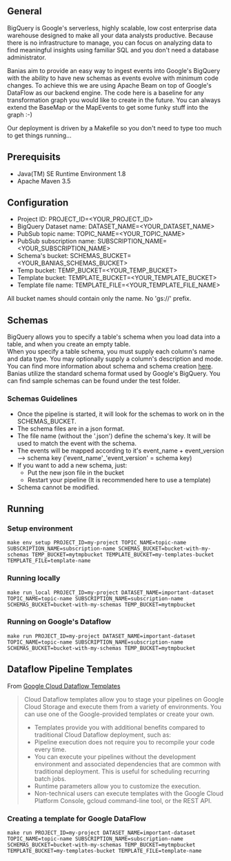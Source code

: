  ## General
BigQuery is Google's serverless, highly scalable, low cost enterprise data warehouse designed to make all your data analysts productive. Because there is no infrastructure to manage, you can focus on analyzing data to find meaningful insights using familiar SQL and you don't need a database administrator.  

Banias aim to provide an easy way to ingest events into Google's BigQuery with the ability to have new schemas as events evolve with minimum code changes.
To achieve this we are using Apache Beam on top of Google's DataFlow as our backend engine.
The code here is a baseline for any transformation graph you would like to create in the future. You can always extend the BaseMap or the MapEvents to get some funky stuff into the graph :-)

Our deployment is driven by a Makefile so you don't need to type too much to get things running...

## Prerequisits
* Java(TM) SE Runtime Environment 1.8
* Apache Maven 3.5

## Configuration
* Project ID: PROJECT_ID=<YOUR_PROJECT_ID>
* BigQuery Dataset name: DATASET_NAME=<YOUR_DATASET_NAME>
* PubSub topic name: TOPIC_NAME=<YOUR_TOPIC_NAME>
* PubSub subscription name: SUBSCRIPTION_NAME=<YOUR_SUBSCRIPTION_NAME>
* Schema's bucket: SCHEMAS_BUCKET=<YOUR_BANIAS_SCHEMAS_BUCKET>
* Temp bucket: TEMP_BUCKET=<YOUR_TEMP_BUCKET>
* Template bucket: TEMPLATE_BUCKET=<YOUR_TEMPLATE_BUCKET>
* Template file name: TEMPLATE_FILE=<YOUR_TEMPLATE_FILE_NAME>

All bucket names should contain only the name. No 'gs://' prefix.


## Schemas
BigQuery allows you to specify a table's schema when you load data into a table, and when you create an empty table.  
When you specify a table schema, you must supply each column's name and data type. You may optionally supply a column's description and mode.  
You can find more information about schema and schema creation [here](https://cloud.google.com/bigquery/docs/schemas).  
Banias utilize the standard schema format used by Google's BigQuery. You can find sample schemas can be found under the test folder. 

### Schemas Guidelines
* Once the pipeline is started, it will look for the schemas to work on in the SCHEMAS_BUCKET.
* The schema files are in a json format.
* The file name (without the '.json') define the schema's key. It will be used to match the event with the schema.
* The events will be mapped according to it's event_name + event_version --> schema key ('event_name'_'event_version' = schema key) 
* If you want to add a new schema, just:
	* Put the new json file in the bucket
	* Restart your pipeline (It is recommended here to use a template)
* Schema cannot be modified.

## Running
### Setup environment
```
make env_setup PROJECT_ID=my-project TOPIC_NAME=topic-name SUBSCRIPTION_NAME=subscription-name SCHEMAS_BUCKET=bucket-with-my-schemas TEMP_BUCKET=mytmpbucket TEMPLATE_BUCKET=my-templates-bucket TEMPLATE_FILE=template-name
```

### Running locally
```
make run_local PROJECT_ID=my-project DATASET_NAME=important-dataset TOPIC_NAME=topic-name SUBSCRIPTION_NAME=subscription-name SCHEMAS_BUCKET=bucket-with-my-schemas TEMP_BUCKET=mytmpbucket
```

### Running on Google's Dataflow
```
make run PROJECT_ID=my-project DATASET_NAME=important-dataset TOPIC_NAME=topic-name SUBSCRIPTION_NAME=subscription-name SCHEMAS_BUCKET=bucket-with-my-schemas TEMP_BUCKET=mytmpbucket
```

## Dataflow Pipeline Templates
From [Google Cloud Dataflow Templates](https://cloud.google.com/dataflow/docs/templates/overview)
> Cloud Dataflow templates allow you to stage your pipelines on Google Cloud Storage and execute them from a variety of environments. You can use one of the Google-provided templates or create your own.
>
> * Templates provide you with additional benefits compared to traditional Cloud Dataflow deployment, such as:
> * Pipeline execution does not require you to recompile your code every time.
> * You can execute your pipelines without the development environment and associated dependencies that are common with traditional deployment. This is useful for scheduling recurring batch jobs.
> * Runtime parameters allow you to customize the execution.
> * Non-technical users can execute templates with the Google Cloud Platform Console, gcloud command-line tool, or the REST API.

### Creating a template for Google DataFlow
```
make run PROJECT_ID=my-project DATASET_NAME=important-dataset TOPIC_NAME=topic-name SUBSCRIPTION_NAME=subscription-name SCHEMAS_BUCKET=bucket-with-my-schemas TEMP_BUCKET=mytmpbucket TEMPLATE_BUCKET=my-templates-bucket TEMPLATE_FILE=template-name
```
